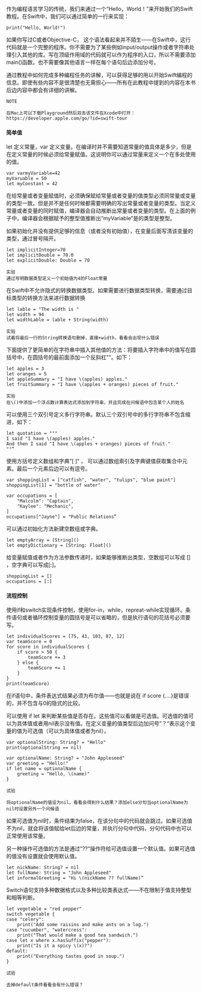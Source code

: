 作为编程语言学习的传统，我们来通过一个“Hello，World！”来开始我们的Swift教程。在Swift中，我们可以通过简单的一行来实现：

```
print("Hello, World!")
```

如果你写过C或者Objective-C， 这个语法看起来并不陌生——在Swift中，这行代码就是一个完整的程序。你不需要为了某些例如input/output操作或者字符串处理引入其他的库。写在顶级作用域的代码就可以作为程序的入口，所以不需要添加main\(\)函数。也不需要像其他语言一样在每个语句后边添加分号。

通过教程中如何完成多种编程任务的讲解，可以获得足够的用以开始Swift编程的信息。即使有些内容不是很清楚也无需担心——所有在此教程中提到的内容在本书后边内容中都会有详细的讲解。

```
NOTE

在Mac上可以下载Playground然后双击该文件在Xcode中打开：https://developer.apple.com/go/?id=swift-tour
```

#### 简单值

let 定义常量，var 定义变量。在编译时并不需要知道常量的值具体是多少，但是在定义常量的时候必须给常量赋值。这说明你可以通过常量来定义一个在多处使用的值。

```
var varmyVariable=42
myVaruable = 50
let myConstant = 42
```

在给常量或者变量赋值时，必须确保赋给常量或者变量的值类型必须同常量或变量的类型一致。但是并不是任何时候都需要明确的写出常量或者变量的类型。当定义常量或者变量的同时赋值，编译器会自动推断出常量或者变量的类型。在上面的例子中，编译器会根据赋予的整型值推断出“myVariable”是的类型是整型。

如果初始化并没有提供足够的信息（或者没有初始值），在变量后面写清该变量的类型，通过冒号隔开。

```
let implicitInteger=70
let implicitDouble = 70.0
let explicitDouble: Double = 70
```

```
实验
通过写明数据类型定义一个初始值为4的Float常量
```

在Swift中不允许隐式的转换数据类型。如果需要进行数据类型转换，需要通过目标类型的转换方法来进行数据转换

```
let lable = "The width is "
let width = 94
let widthLable = lable + String(width)
```

```
实验
试着将最后一行的String转换语句删掉，直接+width，看看会出现什么错误
```

下面提供了更简单的在字符串中插入其他值的方法：将要插入字符串中的值写在圆括号中，在圆括号的最前面添加一个反斜杠"\"。如下：

```
let apples = 3
let oranges = 5
let appleSummary = "I have \(apples) apples."
let fruitSummary = "I have \(apples + oranges) pieces of fruit."
```

```
实验
在\()中添加一个浮点数计算表达式添加到字符串，并且完成在问候语中包含某个人的姓名
```

可以使用三个双引号定义多行字符串。默认三个双引号中的多行字符串不包含缩进，如下：

```
let quotation = """
I said "I have \(apples) apples."
And then I said "I have \(apples + oranges) pieces of fruit."
""”
```

使用方括号定义数组和字典”\[ \]“ ， 可以通过数组索引及字典键值获取集合中元素。最后一个元素后边可以有逗号。

```
var shoppingList = ["catfish", "water", "tulips", "blue paint"]
shoppingList[1] = "bottle of water"

var occupations = [
    "Malcolm": "Captain",
    "Kaylee": "Mechanic",
]
occupations["Jayne"] = "Public Relations”
```

可以通过初始化方法新建空数组或字典。

```
let emptyArray = [String]()
let emptyDictionary = [String: Float]()
```

给变量赋值或者作为方法参数传递时，如果能够推断出类型，空数组可以写成 \[\] ，空字典可以写成\[:\]。

```
shoppingList = []
occupations = [:]
```

#### 流程控制

使用if和switch实现条件控制，使用for-in，while，repreat-while实现循环。条件语句或者循环控制变量的圆括号是可以省略的，但是执行语句的花括号必须要写。

```
let individualScores = [75, 43, 103, 87, 12]
var teamScore = 0
for score in individualScores {
    if score > 50 {
        teamScore += 3
    } else {
        teamScore += 1
    }
}
print(teamScore)
```

在if语句中，条件表达式结果必须为布尔值——也就是说在 if score {....}是错误的，并不包含与0的隐式的比较。

可以使用 if let 来判断某些值是否存在。这些值可以看做是可选值。可选值的值可以为具体值或者用nil表示没有值。在定义变量的值类型后边加问号”？“表示这个变量的值为可选值（可以为具体值或者为nil）。

```
var optionalString: String? = "Hello"
print(optionalString == nil)
 
var optionalName: String? = "John Appleseed"
var greeting = "Hello!"
if let name = optionalName {
    greeting = "Hello, \(name)"
}
```

```
试验

将optionalName的值设为nil，看看会得到什么结果？添加else分句当optionalName为nil时设置另外一个问候语
```

如果可选值为nil时，条件结果为false，在该分句中的代码就会跳过。如果可选值不为nil，就会将该值赋给let后边的常量，并执行分句中代码，分句代码中也可以正常使用该常量。

另一种操作可选值的方法是通过”??“操作符给可选值设置一个默认值。如果可选值的值没有设置就会使用默认值。

```
let nickName: String? = nil
let fullName: String = "John Appleseed"
let informalGreeting = "Hi \(nickName ?? fullName)”
```

Switch语句支持多种数据格式以及多种比较类表达式——不在限制于值支持整型和相等判断。

```
let vegetable = "red pepper"
switch vegetable {
case "celery":
    print("Add some raisins and make ants on a log.")
case "cucumber", "watercress":
    print("That would make a good tea sandwich.")
case let x where x.hasSuffix("pepper"):
    print("Is it a spicy \(x)?")
default:
    print("Everything tastes good in soup.")
}
```

```
试验

去掉default条件看看会有什么错误？ 
```



